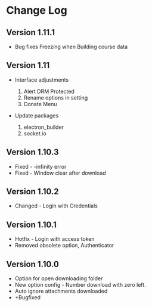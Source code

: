 # Change Log

## Version 1.11.1

* Bug fixes
    Freezing when Building course data

## Version 1.11

* Interface adjustments

    1. Alert DRM Protected
    2. Rename options in setting
    3. Donate Menu

* Update packages

    1. electron_builder
    2. socket.io

## Version 1.10.3

* Fixed - -infinity error
* Fixed - Window clear after download

## Version 1.10.2

* Changed - Login with Credentials

## Version 1.10.1

* Hotfix - Login with access token
* Removed obsolete option, Authenticator

## Version 1.10.0

* Option for open downloading folder
* New option config - Number download with zero left.
* Auto ignore attachments downloaded
* +Bugfixed
